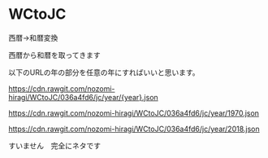 # WCtoJC
西暦→和暦変換

西暦から和暦を取ってきます

以下のURLの年の部分を任意の年にすればいいと思います。

https://cdn.rawgit.com/nozomi-hiragi/WCtoJC/036a4fd6/jc/year/{year}.json

https://cdn.rawgit.com/nozomi-hiragi/WCtoJC/036a4fd6/jc/year/1970.json

https://cdn.rawgit.com/nozomi-hiragi/WCtoJC/036a4fd6/jc/year/2018.json


すいません　完全にネタです
